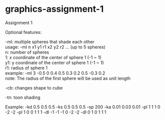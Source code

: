 graphics-assignment-1
=====================

Assignment 1

Optional features:

-ml: multiple spheres that shade each other  
usage: -ml n x1 y1 r1 x2 y2 r2 ... (up to 5 spheres)  
n:  number of spheres  
1: x coordinate of the center of sphere 1 (-1 ~ 1)  
y1: y coordinate of the center of sphere 1 (-1 ~ 1)  
r1: radius of sphere 1  
example: -ml 3 -0.5 0 0.4 0.5 0.3 0.2 0.5 -0.3 0.2  
note: The radius of the first sphere will be used as unit length  
  
-cb: changes shape to cube

-tn: toon shading

Example:
-kd 0.5 0.5 0.5 -ks 0.5 0.5 0.5 -sp 200 -ka 0.01 0.03 0.01 -pl 1 1 1 0 -2 -2 -pl 1 0 0 1 1 1 -dl -1 -1 -1 0 -2 -2 -dl 0 1 0 1 1 1
